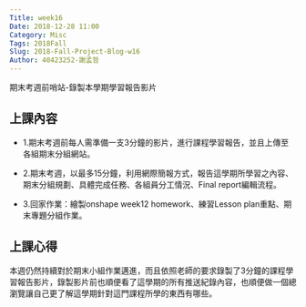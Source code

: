 ```yaml
---
Title: week16
Date: 2018-12-28 11:00
Category: Misc
Tags: 2018Fall
Slug: 2018-Fall-Project-Blog-w16
Author: 40423252-謝孟哲
---
```


期末考週前哨站-錄製本學期學習報告影片

<!-- PELICAN_END_SUMMARY -->

上課內容
----
* 1.期末考週前每人需準備一支3分鐘的影片，進行課程學習報告，並且上傳至各組期末分組網站。

* 2.期末考週，以最多15分鐘，利用網際簡報方式，報告這學期所學習之內容、期末分組規劃、具體完成任務、各組員分工情況、Final report編輯流程。

* 3.回家作業：繪製onshape week12 homework、練習Lesson plan重點、期末專題分組作業。


上課心得
----
本週仍然持續對於期末小組作業邁進，而且依照老師的要求錄製了3分鐘的課程學習報告影片，錄製影片前也順便看了這學期的所有推送紀錄內容，也順便做一個總瀏覽讓自己更了解這學期針對這門課程所學的東西有哪些。